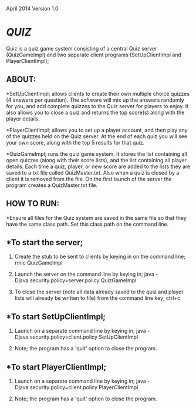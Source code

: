 April 2014
Version 1.0

***QUIZ***
==========
Quiz is a quiz game system consisting of a central Quiz server (QuizGameImpl) and two separate client programs 
(SetUpClientImpl and PlayerClientImpl);

ABOUT:
------
*SetUpClientImpl; allows clients to create their own multiple choice quizzes (4 answers per question). The software will mix up the answers randomly for you, and add complete quizzes to the Quiz server for players to enjoy. It also allows you to close a quiz and returns the top score(s) along with the player details.

*PlayerClientImpl; allows you to set up a player account, and then play any of the quizzes held on the Quiz server. At the end of each quiz you will see your own score, along with the top 5 results for that quiz.

*QuizGameImpl; runs the quiz game system. It stores the list containing all open quizzes (along with their score 
lists), and the list containing all player details. Each time a quiz, player, or new score are added to the lists they are saved to a txt file called QuizMaster.txt. Also when a quiz is closed by a client it is removed from the file. On the first launch of the server the program creates a QuizMaster.txt file.

HOW TO RUN:
-----------
*Ensure all files for the Quiz system are saved in the same file so that they have the same class path. Set this class path on the command line.

*To start the server;
----------------------
1) Create the stub to be sent to clients by keying in on the command line; 
    rmic QuizGameImpl

2) Launch the server on the command line by keying in; 
    java -Djava.security.policy=server.policy QuizGameImpl

3) To close the server (note all data already saved to the quiz and player lists will already be written to file) from the command line key; ctrl+c

*To start SetUpClientImpl;
---------------------------
1) Launch on a separate command line by keying in; 
    java -Djava.security.policy=client.policy SetUpClientImpl

2) Note; the program has a 'quit' option to close the program.

*To start PlayerClientImpl;
---------------------------
1) Launch on a separate command line by keying in; 
    java -Djava.security.policy=client.policy PlayerClientImpl

2) Note; the program has a 'quit' option to close the program.




